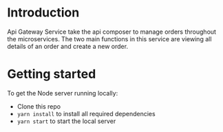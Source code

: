 # Introduction

Api Gateway Service take the api composer to manage orders throughout the microservices.
The two main functions in this service are viewing all details of an order and create a new order.

# Getting started

To get the Node server running locally:

- Clone this repo
- `yarn install` to install all required dependencies
- `yarn start` to start the local server

